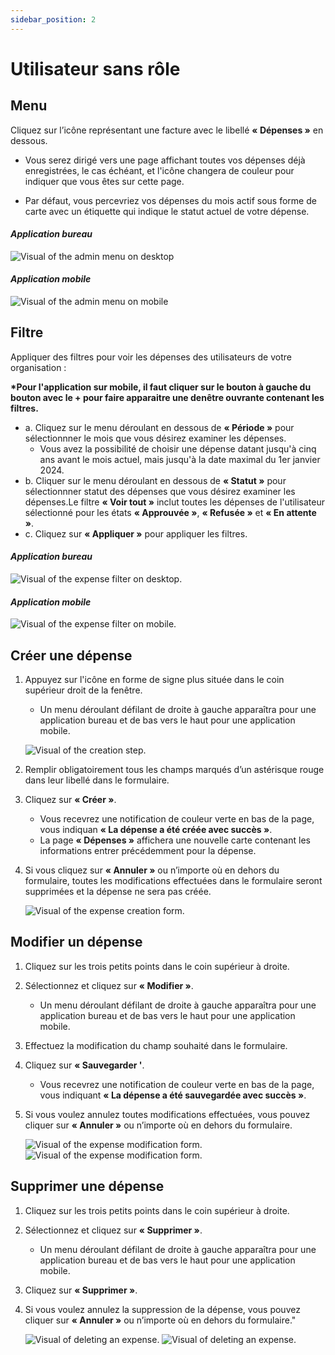 ```yaml
---
sidebar_position: 2
---
```


# Utilisateur sans rôle

## Menu

Cliquez sur l’icône représentant une facture avec le libellé **« Dépenses »** en dessous.

- Vous serez dirigé vers une page affichant toutes vos dépenses déjà enregistrées, le cas échéant, et l'icône changera de couleur pour indiquer que vous êtes sur cette page.

- Par défaut, vous percevriez vos dépenses du mois actif sous forme de carte avec un étiquette qui indique le statut actuel de votre dépense.

#### _Application bureau_

![Visual of the admin menu on desktop](../../../../../../docs/img/expense_menu_desktop.png)

#### _Application mobile_

![Visual of the admin menu on mobile](../../../../../../docs/img/expense_menu_mobile.png)

## Filtre

Appliquer des filtres pour voir les dépenses des utilisateurs de votre organisation :

**\*Pour l'application sur mobile, il faut cliquer sur le bouton à gauche du bouton avec le + pour faire apparaitre une denêtre ouvrante contenant les filtres.**

- a. Cliquez sur le menu déroulant en dessous de **« Période »** pour sélectionnner le mois que vous désirez examiner les dépenses.
  - Vous avez la possibilité de choisir une dépense datant jusqu'à cinq ans avant le mois actuel, mais jusqu'à la date maximal du 1er janvier 2024.
- b. Cliquer sur le menu déroulant en dessous de **« Statut »** pour sélectionnner statut des dépenses que vous désirez examiner les dépenses.Le filtre **« Voir tout »** inclut toutes les dépenses de l'utilisateur sélectionné pour les états **« Approuvée »**, **« Refusée »** et **« En attente »**.
- c. Cliquez sur **« Appliquer »** pour appliquer les filtres.

#### _Application bureau_

![Visual of the expense filter on desktop.](../../../../../../docs/img/expense_desktop_filter.png)

#### _Application mobile_

![Visual of the expense filter on mobile.](../../../../../../docs/img/expense_mobile_filter.png)

## Créer une dépense

1.  Appuyez sur l'icône en forme de signe plus située dans le coin supérieur droit de la fenêtre.

    - Un menu déroulant défilant de droite à gauche apparaîtra pour une application bureau et de bas vers le haut pour une application mobile.

    ![Visual of the creation step. ](../../../../../../docs/img/expense_created_1.png)

2.  Remplir obligatoirement tous les champs marqués d’un astérisque rouge dans leur libellé dans le formulaire.
3.  Cliquez sur **« Créer »**.

    - Vous recevrez une notification de couleur verte en bas de la page, vous indiquan **« La dépense a été créée avec succès »**.
    - La page **« Dépenses »** affichera une nouvelle carte contenant les informations entrer précédemment pour la dépense.

4.  Si vous cliquez sur **« Annuler »** ou n’importe où en dehors du formulaire, toutes les modifications effectuées dans le formulaire seront supprimées et la dépense ne sera pas créée.

    ![Visual of the expense creation form. ](../../../../../../docs/img/expense_created_2.png)

## Modifier un dépense

1. Cliquez sur les trois petits points dans le coin supérieur à droite.
2. Sélectionnez et cliquez sur **« Modifier »**.
   - Un menu déroulant défilant de droite à gauche apparaîtra pour une application bureau et de bas vers le haut pour une application mobile.
3. Effectuez la modification du champ souhaité dans le formulaire.
4. Cliquez sur **« Sauvegarder '**.
   - Vous recevrez une notification de couleur verte en bas de la page, vous indiquant **« La dépense a été sauvegardée avec succès »**.
5. Si vous voulez annulez toutes modifications effectuées, vous pouvez cliquer sur **« Annuler »** ou n’importe où en dehors du formulaire.

   ![Visual of the expense modification form.](../../../../../../docs/img/modif_expense_1.png)
   ![Visual of the expense modification form.](../../../../../../docs/img/modif_expense_2.png)

## Supprimer une dépense

1. Cliquez sur les trois petits points dans le coin supérieur à droite.
2. Sélectionnez et cliquez sur **« Supprimer »**.
   - Un menu déroulant défilant de droite à gauche apparaîtra pour une application bureau et de bas vers le haut pour une application mobile.
3. Cliquez sur **« Supprimer »**.
4. Si vous voulez annulez la suppression de la dépense, vous pouvez cliquer sur **« Annuler »** ou n’importe où en dehors du formulaire."

   ![Visual of deleting an expense.](../../../../../../docs/img/delete_expense_1.png)
   ![Visual of deleting an expense.](../../../../../../docs/img/delete_expense_2.png)
